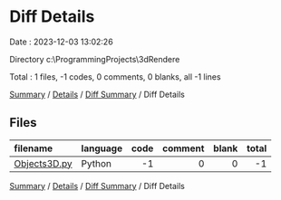 # Diff Details

Date : 2023-12-03 13:02:26

Directory c:\\ProgrammingProjects\\3dRendere

Total : 1 files,  -1 codes, 0 comments, 0 blanks, all -1 lines

[Summary](results.md) / [Details](details.md) / [Diff Summary](diff.md) / Diff Details

## Files
| filename | language | code | comment | blank | total |
| :--- | :--- | ---: | ---: | ---: | ---: |
| [Objects3D.py](/Objects3D.py) | Python | -1 | 0 | 0 | -1 |

[Summary](results.md) / [Details](details.md) / [Diff Summary](diff.md) / Diff Details
